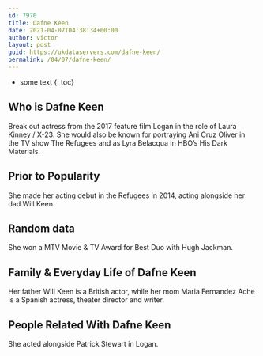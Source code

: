 ```yaml
---
id: 7970
title: Dafne Keen
date: 2021-04-07T04:38:34+00:00
author: victor
layout: post
guid: https://ukdataservers.com/dafne-keen/
permalink: /04/07/dafne-keen/
---
```


* some text
{: toc}


## Who is Dafne Keen



Break out actress from the 2017 feature film Logan in the role of Laura Kinney / X-23. She would also be known for portraying Ani Cruz Oliver in the TV show The Refugees and as Lyra Belacqua in HBO&#8217;s His Dark Materials.

                
                
                
## Prior to Popularity



She made her acting debut in the Refugees in 2014, acting alongside her dad Will Keen.

                
                
                
## Random data



She won a MTV Movie & TV Award for Best Duo with Hugh Jackman.

                
                
                
## Family & Everyday Life of Dafne Keen



Her father Will Keen is a British actor, while her mom Maria Fernandez Ache is a Spanish actress, theater director and writer.

                
                
                
## People Related With Dafne Keen



She acted alongside Patrick Stewart in Logan.

                
              
            
          
          
          